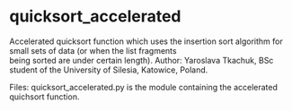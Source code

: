# quicksort_accelerated
Accelerated quicksort function which uses the insertion sort algorithm for small sets of data (or when the list fragments  
being sorted are under certain length).
Author: Yaroslava Tkachuk, BSc student of the University of Silesia, Katowice, Poland.

Files:
quicksort_accelerated.py is the module containing the accelerated quichsort function.
